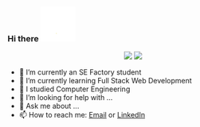 ### Hi there <img src="https://github.com/Kathryn-Jie/Kathryn-Jie/raw/main/wave.gif" width="70px" style="max-width: 100%;">

<p align="center" dir="auto">
  <a target="_blank" rel="noopener noreferrer" href="https://camo.githubusercontent.com/1dbce7195742ce57774261160d6ca90fe9dc66d4acfcd7b2ddc5e414a98de2eb/68747470733a2f2f6769746875622d726561646d652d73746174732e76657263656c2e6170702f6170693f757365726e616d653d686164696b6163686d6172332673686f775f69636f6e733d74727565267468656d653d7261646963616c"><img height="150" src="https://camo.githubusercontent.com/1dbce7195742ce57774261160d6ca90fe9dc66d4acfcd7b2ddc5e414a98de2eb/68747470733a2f2f6769746875622d726561646d652d73746174732e76657263656c2e6170702f6170693f757365726e616d653d686164696b6163686d6172332673686f775f69636f6e733d74727565267468656d653d7261646963616c" data-canonical-src="https://github-readme-stats.vercel.app/api?username=hadikachmar3&amp;show_icons=true&amp;theme=radical" style="max-width: 100%;"></a>
  <a target="_blank" rel="noopener noreferrer" href="https://camo.githubusercontent.com/17244dd718717f84073832fa7f5f0eb1f5f5bf9988118daff2cdf079bcdc8f31/68747470733a2f2f6769746875622d726561646d652d73746174732e76657263656c2e6170702f6170692f746f702d6c616e67732f3f757365726e616d653d686164696b6163686d617233266c61796f75743d636f6d706163742673686f775f69636f6e733d74727565267468656d653d7261646963616c"><img height="150" src="https://camo.githubusercontent.com/17244dd718717f84073832fa7f5f0eb1f5f5bf9988118daff2cdf079bcdc8f31/68747470733a2f2f6769746875622d726561646d652d73746174732e76657263656c2e6170702f6170692f746f702d6c616e67732f3f757365726e616d653d686164696b6163686d617233266c61796f75743d636f6d706163742673686f775f69636f6e733d74727565267468656d653d7261646963616c" data-canonical-src="https://github-readme-stats.vercel.app/api/top-langs/?username=hadikachmar3&amp;layout=compact&amp;show_icons=true&amp;theme=radical" style="max-width: 100%;"></a>
</p>

- 🔭 I’m currently an SE Factory student
- 🌱 I’m currently learning Full Stack Web Development
- 👯 I studied Computer Engineering
- 🤔 I’m looking for help with ...
- 💬 Ask me about ...
- 📫 How to reach me: [Email](mailto:mhmmdjaffal@gmail.com) or [LinkedIn](https://www.linkedin.com/in/mohammad-jaffal-5139ab193)

